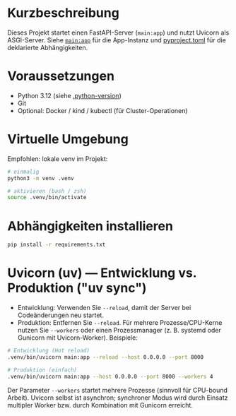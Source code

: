 # Kurzbeschreibung
Dieses Projekt startet einen FastAPI-Server (`main:app`) und nutzt Uvicorn als ASGI-Server. Siehe [`main:app`](main.py) für die App-Instanz und [pyproject.toml](pyproject.toml) für die deklarierte Abhängigkeiten.

# Voraussetzungen
- Python 3.12 (siehe [.python-version](.python-version))
- Git
- Optional: Docker / kind / kubectl (für Cluster-Operationen)

# Virtuelle Umgebung
Empfohlen: lokale venv im Projekt:
```bash
# einmalig
python3 -m venv .venv

# aktivieren (bash / zsh)
source .venv/bin/activate
```

# Abhängigkeiten installieren
```bash
pip install -r requirements.txt
```

# Uvicorn (uv) — Entwicklung vs. Produktion ("uv sync")
- Entwicklung: Verwenden Sie `--reload`, damit der Server bei Codeänderungen neu startet.
- Produktion: Entfernen Sie `--reload`. Für mehrere Prozesse/CPU-Kerne nutzen Sie `--workers` oder einen Prozessmanager (z. B. systemd oder Gunicorn mit Uvicorn-Worker).
Beispiele:
```bash
# Entwicklung (Hot reload)
.venv/bin/uvicorn main:app --reload --host 0.0.0.0 --port 8000

# Produktion (einfach)
.venv/bin/uvicorn main:app --host 0.0.0.0 --port 8000 --workers 4
```
Der Parameter `--workers` startet mehrere Prozesse (sinnvoll für CPU-bound Arbeit). Uvicorn selbst ist asynchron; synchroner Modus wird durch Einsatz multipler Worker bzw. durch Kombination mit Gunicorn erreicht.
